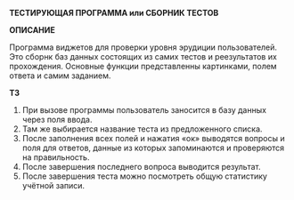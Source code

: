 **ТЕСТИРУЮЩАЯ ПРОГРАММА или СБОРНИК ТЕСТОВ**



**ОПИСАНИЕ**

Программа виджетов для проверки уровня эрудиции пользователей. Это сборнк баз данных состоящих из самих тестов и реезультатов их прохождения. Основные функции представленны картинками, полем ответа и самим заданием.


**ТЗ**

1.	При вызове программы пользователь заносится в базу данных через поля ввода.
2.	Там же выбирается название теста из предложенного списка.
3.	После заполнения всех полей и нажатия «ок» выводятся вопросы и поля для ответов, данные из которых запоминаются и проверяются на правильность.
4.	После завершения последнего вопроса выводится результат.
5.	После завершения теста можно посмотреть общую статистику учётной записи.

